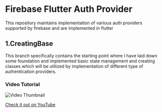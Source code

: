 # Firebase Flutter Auth Provider

This repository maintains implementation of various auth providers supported by firebase and are implemented in flutter

## 1.CreatingBase

This branch specifically contains the starting point where I have laid down some foundation and implemented basic state management and creating classes which will be utilized by implementation of different type of authentication providers.

### Video Tutorial
![Video Thumbnail](https://i9.ytimg.com/vi/Bafmg-Pnf28/mqdefault.jpg?v=62001a01&sqp=CNCZg5AG&rs=AOn4CLAsxgyxshJ00vIIBSFsFfpt0eLziA)

[Check it out on YouTube](https://youtu.be/Bafmg-Pnf28)

